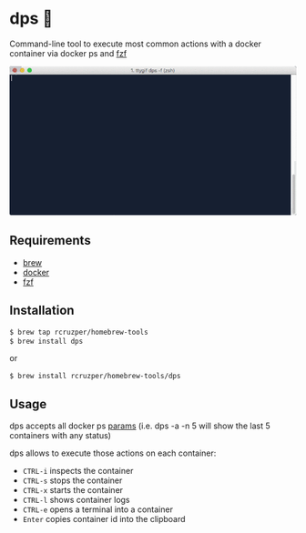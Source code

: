 # dps :whale:

Command-line tool to execute most common actions with a docker container via docker ps and [fzf](https://github.com/junegunn/fzf)

![ttygif](https://raw.githubusercontent.com/rcruzper/dps/master/tty.gif)

## Requirements

- [brew](http://brew.sh/index_es.html)
- [docker](https://docs.docker.com/engine/installation/mac/#/docker-for-mac)
- [fzf](https://github.com/junegunn/fzf)

## Installation

```shell
$ brew tap rcruzper/homebrew-tools
$ brew install dps
```
or
```shell
$ brew install rcruzper/homebrew-tools/dps
```

## Usage

dps accepts all docker ps [params](https://docs.docker.com/engine/reference/commandline/ps/) (i.e. dps -a -n 5 will show the last 5 containers with any status)

dps allows to execute those actions on each container:

- ```CTRL-i``` inspects the container
- ```CTRL-s``` stops the container
- ```CTRL-x``` starts the container
- ```CTRL-l``` shows container logs
- ```CTRL-e``` opens a terminal into a container
- ```Enter``` copies container id into the clipboard
